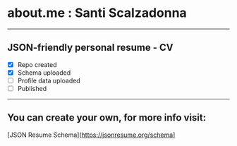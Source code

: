 # about.me : Santi Scalzadonna
---
## JSON-friendly personal resume - CV

- [x] Repo created
- [x] Schema uploaded
- [ ] Profile data uploaded
- [ ] Published
---
## You can create your own, for more info visit:
[JSON Resume Schema](https://jsonresume.org/schema]
